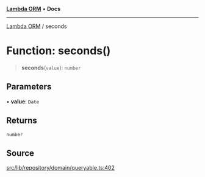 [**Lambda ORM**](../README.md) • **Docs**

***

[Lambda ORM](../README.md) / seconds

# Function: seconds()

> **seconds**(`value`): `number`

## Parameters

• **value**: `Date`

## Returns

`number`

## Source

[src/lib/repository/domain/queryable.ts:402](https://github.com/lambda-orm/lambdaorm-base/blob/5d74b344f8322b5f4e53698b0a2759c1bc628a31/src/lib/repository/domain/queryable.ts#L402)
